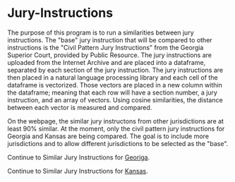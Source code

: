 # Jury-Instructions
The purpose of this program is to run a similarities between jury instructions. The "base" jury instruction that will be compared to other instructions is the "Civil Pattern Jury Instructions" from the Georgia Superior Court, provided by Public Resource. 
The jury instructions are uploaded from the Internet Archive and are placed into a dataframe, separated by each section of the jury instruction. The jury instructions are then placed in a natural language processing library and each cell of the dataframe is vectorized. Those vectors are placed in a new column within the dataframe; meaning that each row will have a section number, a jury instruction, and an array of vectors. Using cosine similarities, the distance between each vector is measured and compared.

On the webpage, the similar jury instructons from other jurisdictions are at least 90% similar. At the moment, only the civil pattern jury instructions for Georgia and Kansas are being compared. The goal is to include more jurisdictions and to allow different jurisdictions to be selected as the "base".

Continue to Similar Jury Instructions for <a href="https://suffolklitlab.org/Jury-Instructions/web/GeorgiaSimilarity.html" target="_blank">Georiga</a>.

Continue to Similar Jury Instructions for <a href="https://suffolklitlab.org/Jury-Instructions/web/KansasSimilarity.html" target="_blank">Kansas</a>.
